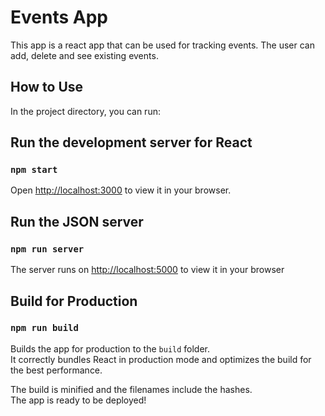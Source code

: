 # Events App
This app is a react app that can be used for tracking events. The user can add, delete and see existing events. 

## How to Use
In the project directory, you can run:

## Run the development server for React 
### `npm start`
Open [http://localhost:3000](http://localhost:3000) to view it in your browser.

## Run the JSON server
### `npm run server`
The server runs on [http://localhost:5000](http://localhost:5000) to view it in your browser

## Build for Production
### `npm run build`

Builds the app for production to the `build` folder.\
It correctly bundles React in production mode and optimizes the build for the best performance.

The build is minified and the filenames include the hashes.\
The app is ready to be deployed!
